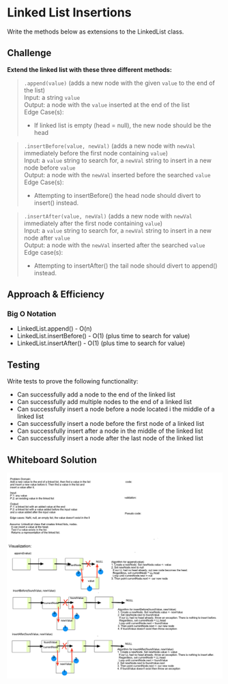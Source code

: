 # Linked List Insertions

Write the methods below as extensions to the LinkedList class.

## Challenge

**Extend the linked list with these three different methods:**

>`.append(value)` (adds a new node with the given `value` to the end of the list)  
>Input: a string `value`  
>Output: a node with the `value` inserted at the end of the list  
>Edge Case(s):
>- If linked list is empty (head = null), the new node should be the head

>`.insertBefore(value, newVal)` (adds a new node with `newVal` immediately before the first node containing `value`)  
>Input: a `value` string to search for, a `newVal` string to insert in a new node before `value`  
>Output: a node with the `newVal` inserted before the searched `value`  
>Edge Case(s):
>- Attempting to insertBefore() the head node should divert to insert() instead.

>`.insertAfter(value, newVal)` (adds a new node with `newVal` immediately after the first node containing `value`)  
>Input: a `value` string to search for, a `newVal` string to insert in a new node after `value`  
>Output: a node with the `newVal` inserted after the searched `value`  
>Edge case(s):
>- Attempting to insertAfter() the tail node should divert to append() instead.

## Approach & Efficiency

### Big O Notation

- LinkedList.append() - O(n)
- LinkedList.insertBefore() - O(1) (plus time to search for value)
- LinkedList.insertAfter() - O(1) (plus time to search for value)

## Testing

Write tests to prove the following functionality:

- Can successfully add a node to the end of the linked list
- Can successfully add multiple nodes to the end of a linked list
- Can successfully insert a node before a node located i the middle of a linked list
- Can successfully insert a node before the first node of a linked list
- Can successfully insert after a node in the middle of the linked list
- Can successfully insert a node after the last node of the linked list

## Whiteboard Solution

![code-challenge-06](./assets/CodeChallenge6-Whiteboard.png)
